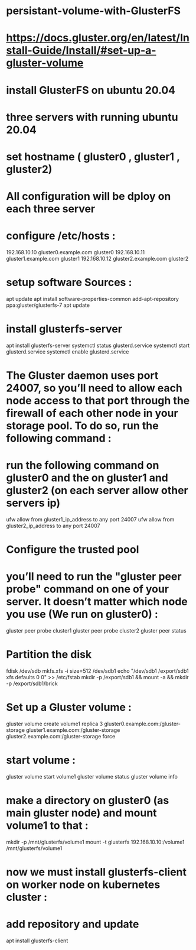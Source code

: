 # persistant-volume-with-GlusterFS
# https://docs.gluster.org/en/latest/Install-Guide/Install/#set-up-a-gluster-volume
# install GlusterFS on ubuntu 20.04
# three servers with running ubuntu 20.04
# set hostname ( gluster0 , gluster1 , gluster2)
# All configuration will be dploy on each three server
# configure /etc/hosts :

192.168.10.10 gluster0.example.com gluster0
192.168.10.11 gluster1.example.com gluster1
192.168.10.12 gluster2.example.com gluster2

# setup software Sources :
apt update
apt install software-properties-common
add-apt-repository ppa:gluster/glusterfs-7
apt update

# install glusterfs-server
apt install glusterfs-server
systemctl status glusterd.service
systemctl start glusterd.service
systemctl enable glusterd.service

# The Gluster daemon uses port 24007, so you’ll need to allow each node access to that port through the firewall of each other node in your storage pool. To do so, run the following command :
# run the following command on gluster0 and the on gluster1 and gluster2 (on each server allow other servers ip)
ufw allow from gluster1_ip_address to any port 24007
ufw allow from gluster2_ip_address to any port 24007

# Configure the trusted pool
# you’ll need to run the "gluster peer probe" command on one of your server. It doesn’t matter which node you use (We run on gluster0) :

gluster peer probe cluster1
gluster peer probe cluster2
gluster peer status

# Partition the disk
fdisk /dev/sdb
mkfs.xfs -i size=512 /dev/sdb1
echo "/dev/sdb1 /export/sdb1 xfs defaults 0 0"  >> /etc/fstab
mkdir -p /export/sdb1 && mount -a && mkdir -p /export/sdb1/brick

# Set up a Gluster volume :
gluster volume create volume1 replica 3 gluster0.example.com:/gluster-storage gluster1.example.com:/gluster-storage gluster2.example.com:/gluster-storage force

# start volume :
gluster volume start volume1
gluster volume status
gluster volume info

# make a directory on gluster0 (as main gluster node) and mount volume1 to that :
mkdir -p /mnt/glusterfs/volume1
mount -t glusterfs 192.168.10.10:/volume1 /mnt/glusterfs/volume1

# now we must install glusterfs-client on worker node on kubernetes cluster :
# add repository and update
apt install glusterfs-client




